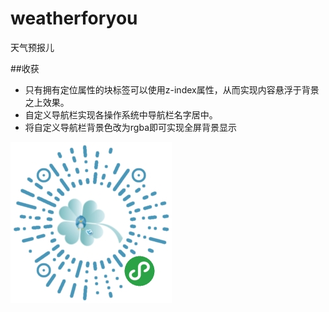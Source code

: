 # weatherforyou
天气预报儿


##收获
- 只有拥有定位属性的块标签可以使用z-index属性，从而实现内容悬浮于背景之上效果。
- 自定义导航栏实现各操作系统中导航栏名字居中。
- 将自定义导航栏背景色改为rgba即可实现全屏背景显示

![](小程序.jpg)
